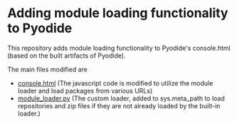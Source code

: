 # Adding module loading functionality to Pyodide

This repository adds module loading functionality to Pyodide's console.html (based on the built artifacts of Pyodide).

The main files modified are
- [console.html](https://github.com/mauricelam/pyodide-built/blob/gh-pages/console.html) (The javascript code is modified to utilize the module loader and load
  packages from various URLs)
- [module_loader.py](https://github.com/mauricelam/pyodide-built/blob/gh-pages/module_loader.py) (The custom loader, added to sys.meta_path to load repositories and
  zip files if they are not already loaded by the built-in loader.)
